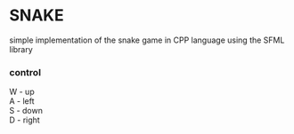 # SNAKE

simple implementation of the snake game in CPP language using the SFML library

### control
W - up\
A - left\
S - down\
D - right
